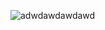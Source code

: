 ![adwdawdawdawd](https://github.com/SheLuvDx/Prime-Spammer/assets/113944799/2f10665d-2e26-4404-8f37-be666407c6ec)
